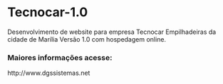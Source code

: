# Tecnocar-1.0

Desenvolvimento de website para empresa Tecnocar Empilhadeiras da cidade de Marília
Versão 1.0 com hospedagem online.
 
<h3> Maiores informações acesse: </h3>
http://www.dgssistemas.net

